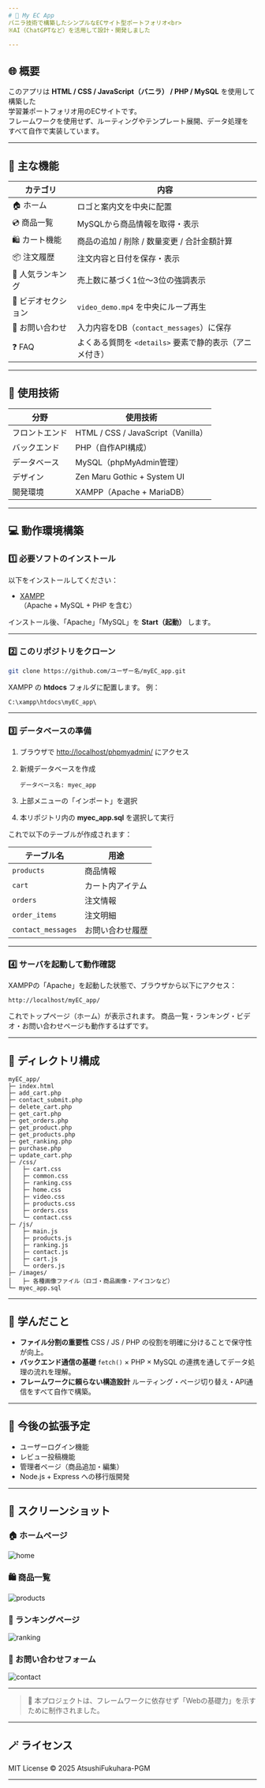 ```yaml
---
# 🛒 My EC App  
バニラ技術で構築したシンプルなECサイト型ポートフォリオ<br>
※AI（ChatGPTなど）を活用して設計・開発しました

---
```


## 🌐 概要
このアプリは **HTML / CSS / JavaScript（バニラ） / PHP / MySQL** を使用して構築した  
学習兼ポートフォリオ用のECサイトです。  
フレームワークを使用せず、ルーティングやテンプレート展開、データ処理を  
すべて自作で実装しています。

---

## 🚀 主な機能

| カテゴリ | 内容 |
|-----------|------|
| 🏠 ホーム | ロゴと案内文を中央に配置 |
| 💿 商品一覧 | MySQLから商品情報を取得・表示 |
| 🛍️ カート機能 | 商品の追加 / 削除 / 数量変更 / 合計金額計算 |
| 📦 注文履歴 | 注文内容と日付を保存・表示 |
| 🥇 人気ランキング | 売上数に基づく1位～3位の強調表示 |
| 🎥 ビデオセクション | `video_demo.mp4` を中央にループ再生 |
| 📩 お問い合わせ | 入力内容をDB（`contact_messages`）に保存 |
| ❓ FAQ | よくある質問を `<details>` 要素で静的表示（アニメ付き） |

---

## 🧩 使用技術

| 分野 | 使用技術 |
|------|-----------|
| フロントエンド | HTML / CSS / JavaScript（Vanilla） |
| バックエンド | PHP（自作API構成） |
| データベース | MySQL（phpMyAdmin管理） |
| デザイン | Zen Maru Gothic + System UI |
| 開発環境 | XAMPP（Apache + MariaDB） |

---

## 💻 動作環境構築

### 1️⃣ 必要ソフトのインストール
以下をインストールしてください：

- [XAMPP](https://www.apachefriends.org/jp/index.html)  
  （Apache + MySQL + PHP を含む）

インストール後、「Apache」「MySQL」を **Start（起動）** します。

---

### 2️⃣ このリポジトリをクローン

```bash
git clone https://github.com/ユーザー名/myEC_app.git
````

XAMPP の **htdocs** フォルダに配置します。
例：

```
C:\xampp\htdocs\myEC_app\
```

---

### 3️⃣ データベースの準備

1. ブラウザで [http://localhost/phpmyadmin/](http://localhost/phpmyadmin/) にアクセス
2. 新規データベースを作成

   ```
   データベース名: myec_app
   ```
3. 上部メニューの「インポート」を選択
4. 本リポジトリ内の **myec_app.sql** を選択して実行

これで以下のテーブルが作成されます：

| テーブル名              | 用途       |
| ------------------ | -------- |
| `products`         | 商品情報     |
| `cart`             | カート内アイテム |
| `orders`           | 注文情報     |
| `order_items`      | 注文明細     |
| `contact_messages` | お問い合わせ履歴 |

---

### 4️⃣ サーバを起動して動作確認

XAMPPの「Apache」を起動した状態で、ブラウザから以下にアクセス：

```
http://localhost/myEC_app/
```

これでトップページ（ホーム）が表示されます。
商品一覧・ランキング・ビデオ・お問い合わせページも動作するはずです。

---

## 📁 ディレクトリ構成

```
myEC_app/
├─ index.html
├─ add_cart.php
├─ contact_submit.php
├─ delete_cart.php
├─ get_cart.php
├─ get_orders.php
├─ get_product.php
├─ get_products.php
├─ get_ranking.php
├─ purchase.php
├─ update_cart.php
├─ /css/
│   ├─ cart.css
│   ├─ common.css
│   ├─ ranking.css
│   ├─ home.css
│   ├─ video.css
│   ├─ products.css
│   ├─ orders.css
│   └─ contact.css
├─ /js/
│   ├─ main.js
│   ├─ products.js
│   ├─ ranking.js
│   ├─ contact.js
│   ├─ cart.js
│   └─ orders.js
├─ /images/
│   ├─ 各種画像ファイル（ロゴ・商品画像・アイコンなど）
└─ myec_app.sql
```

---

## 🧠 学んだこと

* **ファイル分割の重要性**
  CSS / JS / PHP の役割を明確に分けることで保守性が向上。
* **バックエンド通信の基礎**
  `fetch()` × PHP × MySQL の連携を通してデータ処理の流れを理解。
* **フレームワークに頼らない構造設計**
  ルーティング・ページ切り替え・API通信をすべて自作で構築。

---

## 🔮 今後の拡張予定

* ユーザーログイン機能
* レビュー投稿機能
* 管理者ページ（商品追加・編集）
* Node.js + Express への移行版開発

---

## 📸 スクリーンショット

### 🏠 ホームページ

![home](images/my-ec_home.png)

### 🛍️ 商品一覧

![products](images/my-ec_products.png)

### 🥇 ランキングページ

![ranking](images/my-ec_ranking.png)

### 📩 お問い合わせフォーム

![contact](images/my-ec_contact.png)

---

> 📘 本プロジェクトは、フレームワークに依存せず「Webの基礎力」を示すために制作されました。

---

## 🪄 ライセンス

MIT License
© 2025 AtsushiFukuhara-PGM

---
